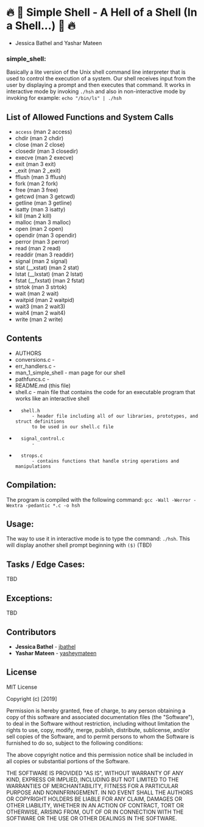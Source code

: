 # :fire: :shell: Simple Shell - A Hell of a Shell (In a Shell...) :shell: :fire:
 - Jessica Bathel and Yashar Mateen

### simple_shell:
 Basically a lite version of the Unix shell command line interpreter
that is used to control the execution of a system. Our shell receives input from the user
 by displaying a prompt and then executes that command. It works in interactive mode by
invoking `./hsh` and also in non-interactive mode by invoking for example: `echo "/bin/ls" | ./hsh`

## List of Allowed Functions and System Calls

* `access` (man 2 access)
* chdir (man 2 chdir)
* close (man 2 close)
* closedir (man 3 closedir)
* execve (man 2 execve)
* exit (man 3 exit)
* _exit (man 2 _exit)
* fflush (man 3 fflush)
* fork (man 2 fork)
* free (man 3 free)
* getcwd (man 3 getcwd)
* getline (man 3 getline)
* isatty (man 3 isatty)
* kill (man 2 kill)
* malloc (man 3 malloc)
* open (man 2 open)
* opendir (man 3 opendir)
* perror (man 3 perror)
* read (man 2 read)
* readdir (man 3 readdir)
* signal (man 2 signal)
* stat (__xstat) (man 2 stat)
* lstat (__lxstat) (man 2 lstat)
* fstat (__fxstat) (man 2 fstat)
* strtok (man 3 strtok)
* wait (man 2 wait)
* waitpid (man 2 waitpid)
* wait3 (man 2 wait3)
* wait4 (man 2 wait4)
* write (man 2 write)

## Contents
* AUTHORS
* conversions.c -
* err_handlers.c -
* man_1_simple_shell - man page for our shell
* pathfuncs.c -
* README.md (this file)
* shell.c
			- main file that contains the code for an executable program that works
like an interactive shell
*       shell.h
			- header file including all of our libraries, prototypes, and struct definitions
			to be used in our shell.c file
*       signal_control.c
 			-
*       strops.c
			- contains functions that handle string operations and manipulations

## Compilation:
 The program is compiled with the following command:
 `gcc -Wall -Werror -Wextra -pedantic *.c -o hsh`

## Usage:
The way to use it in interactive mode is to type the command:
 `./hsh`.
  This will display another shell prompt beginning with `($)` (TBD)

## Tasks / Edge Cases:
TBD

## Exceptions:
TBD


## Contributors
* **Jessica Bathel** - [jbathel](https://github.com/jbathel)
* **Yashar Mateen** - [yasheymateen](https://github.com/yasheymateen)

## License

MIT License

Copyright (c) [2019]

Permission is hereby granted, free of charge, to any person obtaining a copy
of this software and associated documentation files (the "Software"), to deal
in the Software without restriction, including without limitation the rights
to use, copy, modify, merge, publish, distribute, sublicense, and/or sell
copies of the Software, and to permit persons to whom the Software is
furnished to do so, subject to the following conditions:

The above copyright notice and this permission notice shall be included in all
copies or substantial portions of the Software.

THE SOFTWARE IS PROVIDED "AS IS", WITHOUT WARRANTY OF ANY KIND, EXPRESS OR
IMPLIED, INCLUDING BUT NOT LIMITED TO THE WARRANTIES OF MERCHANTABILITY,
FITNESS FOR A PARTICULAR PURPOSE AND NONINFRINGEMENT. IN NO EVENT SHALL THE
AUTHORS OR COPYRIGHT HOLDERS BE LIABLE FOR ANY CLAIM, DAMAGES OR OTHER
LIABILITY, WHETHER IN AN ACTION OF CONTRACT, TORT OR OTHERWISE, ARISING FROM,
OUT OF OR IN CONNECTION WITH THE SOFTWARE OR THE USE OR OTHER DEALINGS IN THE
SOFTWARE.
